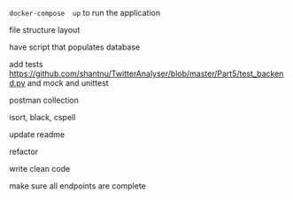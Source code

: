 `docker-compose  up` to run the application

file structure layout

have script that populates database

add tests
https://github.com/shantnu/TwitterAnalyser/blob/master/Part5/test_backend.py
and mock and unittest

postman collection

isort, black, cspell

update readme

refactor

write clean code

make sure all endpoints are complete